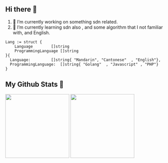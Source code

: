 

## Hi there 👋
1. 🔭 I’m currently working on something sdn related.
2. 🌱 I’m currently learning sdn also , and some algorithm that I not familiar with, and English.
```golang
Lang := struct {
	Language 	    []string
	ProgrammingLanguage []string
}{
  Language: 		[]string{ "Mandarin", "Cantonese"  , "English"},
  ProgrammingLanguage:  []string{ "Golang"  , "Javascript" , "PHP"}
}
```

## My Github Stats 🔭
<p align="left">
<img height="200" src="https://github-readme-stats.vercel.app/api?username=jackyczj&show_icons=true&theme=nord" />
<img height="200"  src="https://github-readme-stats.vercel.app/api/top-langs/?username=jackyczj&hide=html,css&theme=nord">
</p>
<!--
**JackyCZJ/JackyCZJ** is a ✨ _special_ ✨ repository because its `README.md` (this file) appears on your GitHub profile.

Here are some ideas to get you started:

- 🔭 I’m currently working on ...
- 🌱 I’m currently learning ...
- 👯 I’m looking to collaborate on ...
- 🤔 I’m looking for help with ...
- 💬 Ask me about ...
- 📫 How to reach me: ...
- 😄 Pronouns: ...
- ⚡ Fun fact: ...
-->
